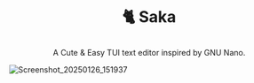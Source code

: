 <h1><p align=center>🐈 Saka</p></h1>
<p align=center>
A Cute & Easy TUI text editor inspired by GNU Nano.

![Screenshot_20250126_151937](https://github.com/user-attachments/assets/6f18a0ba-885e-433b-a80b-2c265ab4f5d1)
</p>
